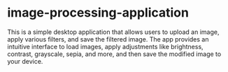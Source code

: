 # image-processing-application
This is a simple desktop application that allows users to upload an image, apply various filters, and save the filtered image. The app provides an intuitive interface to load images, apply adjustments like brightness, contrast, grayscale, sepia, and more, and then save the modified image to your device.
